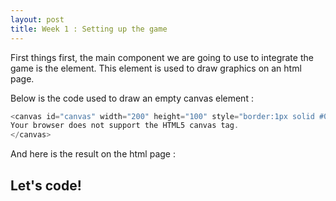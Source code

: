 ```yaml
---
layout: post
title: Week 1 : Setting up the game
---
```


First things first, the main component we are going to use to integrate the game is the <canvas> element. This element is used to draw graphics on an html page.

Below is the code used to draw an empty canvas element :
```javascript
<canvas id="canvas" width="200" height="100" style="border:1px solid #000000;">
Your browser does not support the HTML5 canvas tag.
</canvas>
```

And here is the result on the html page :







## Let's code!
